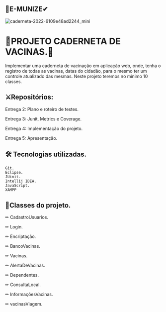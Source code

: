 
## 🥼E-MUNIZE✔



![caderneta-2022-6109e48ad2244_mini](https://github.com/A3-VACINAS/Entrega/assets/111095583/c268cde4-258e-4fa6-b6bc-1c5886ae886e)








# 📙PROJETO CADERNETA DE VACINAS.📖

Implementar uma caderneta de vacinação em aplicação web, onde, tenha o registro de todas as vacinas, datas do cidadão, para o mesmo ter um controle atualizado das mesmas. 
Neste projeto teremos no mínimo 10 classes.


## ⚔Repositórios:

 Entrega 2: Plano e roteiro de testes.
 
 Entrega 3: Junit, Metrics e Coverage.
 
 Entrega 4: Implementação do projeto.
 
 Entrega 5: Apresentação.
 
 
## 🛠 Tecnologias utilizadas.

    Git.
    Eclipse.
    JUinit.
    Intellij IDEA.
    JavaScript.
    XAMPP

## 📒Classes do projeto.

   ✏  CadastroUsuarios.
   
   ✏  Login.
   
   ✏  Encriptação.
   
   ✏  BancoVacinas.
   
   ✏  Vacinas.
   
   ✏  AlertaDeVacinas.
   
   ✏  Dependentes.
   
   ✏  ConsultaLocal.
   
   ✏  InformaçõesVacinas.
   
   ✏  vacinasViagem.

